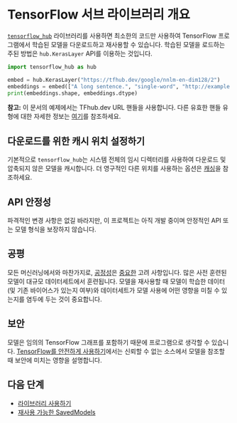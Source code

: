 # TensorFlow 서브 라이브러리 개요

[`tensorflow_hub`](https://github.com/tensorflow/hub) 라이브러리를 사용하면 최소한의 코드만 사용하여 TensorFlow 프로그램에서 학습된 모델을 다운로드하고 재사용할 수 있습니다. 학습된 모델을 로드하는 주된 방법은 `hub.KerasLayer` API를 이용하는 것입니다.

```python
import tensorflow_hub as hub

embed = hub.KerasLayer("https://tfhub.dev/google/nnlm-en-dim128/2")
embeddings = embed(["A long sentence.", "single-word", "http://example.com"])
print(embeddings.shape, embeddings.dtype)
```

**참고:** 이 문서의 예제에서는 TFhub.dev URL 핸들을 사용합니다. 다른 유효한 핸들 유형에 대한 자세한 정보는 [여기](tf2_saved_model.md#model_handles)를 참조하세요.

## 다운로드를 위한 캐시 위치 설정하기

기본적으로 `tensorflow_hub`는 시스템 전체의 임시 디렉터리를 사용하여 다운로드 및 압축되지 않은 모델을 캐시합니다. 더 영구적인 다른 위치를 사용하는 옵션은 [캐싱](caching.md)을 참조하세요.

## API 안정성

파격적인 변경 사항은 없길 바라지만, 이 프로젝트는 아직 개발 중이며 안정적인 API 또는 모델 형식을 보장하지 않습니다.

## 공평

모든 머신러닝에서와 마찬가지로, [공정성](http://ml-fairness.com)은 [중요한](https://research.googleblog.com/2016/10/equality-of-opportunity-in-machine.html) 고려 사항입니다. 많은 사전 훈련된 모델이 대규모 데이터세트에서 훈련됩니다. 모델을 재사용할 때 모델이 학습한 데이터(및 기존 바이어스가 있는지 여부)와 데이터세트가 모델 사용에 어떤 영향을 미칠 수 있는지를 염두에 두는 것이 중요합니다.

## 보안

모델은 임의의 TensorFlow 그래프를 포함하기 때문에 프로그램으로 생각할 수 있습니다. [TensorFlow를 안전하게 사용하기](https://github.com/tensorflow/tensorflow/blob/master/SECURITY.md)에서는 신뢰할 수 없는 소스에서 모델을 참조할 때 보안에 미치는 영향을 설명합니다.

## 다음 단계

- [라이브러리 사용하기](tf2_saved_model.md)
- [재사용 가능한 SavedModels](reusable_saved_models.md)
